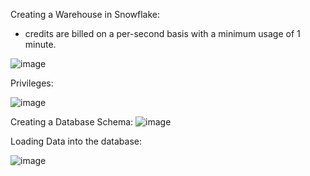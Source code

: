 Creating a Warehouse in Snowflake: 
- credits are billed on a per-second basis with a minimum usage of 1 minute. 

![image](https://github.com/user-attachments/assets/9605da33-8d3c-45ea-8e79-c5619f3795d7)

Privileges: 

![image](https://github.com/user-attachments/assets/44eadb8e-05c2-4784-9ccc-8b1a4eb15582)

Creating a Database Schema: 
![image](https://github.com/user-attachments/assets/e6cbd81a-d123-4cbb-99af-0f6616d67963)

Loading Data into the database: 

![image](https://github.com/user-attachments/assets/c44607cf-e12a-4a4d-8a87-3123d822e791)

